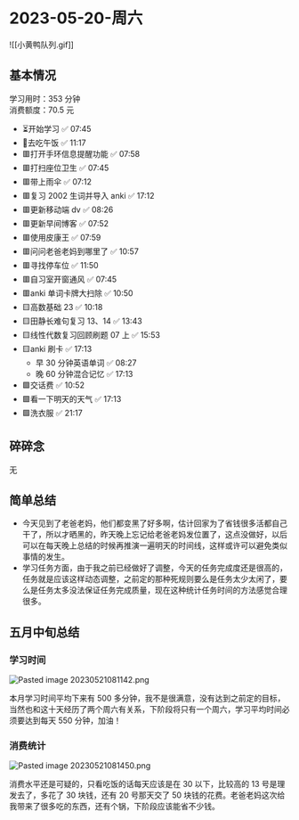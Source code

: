 # 2023-05-20-周六

![[小黄鸭队列.gif]]

## 基本情况

学习用时：353 分钟  
消费额度：70.5 元

-   ⏳开始学习 ✅ 07:45
-   🍕去吃午饭 ✅ 11:17
-   🟥打开手环信息提醒功能 ✅ 07:58
-   🟥打扫座位卫生 ✅ 07:45
-   🟥带上雨伞 ✅ 07:12
-   🟥复习 2002 生词并导入 anki ✅ 17:12
-   🟥更新移动端 dv ✅ 08:26
-   🟥更新早间博客 ✅ 07:52
-   🟥使用皮康王 ✅ 07:59
-   🟥问问老爸老妈到哪里了 ✅ 10:57
-   🟥寻找停车位 ✅ 11:50
-   🟥自习室开窗通风 ✅ 07:45
-   🟥anki 单词卡牌大扫除 ✅ 10:50
-   🟨高数基础 23 ✅ 10:18
-   🟨田静长难句复习 13、14 ✅ 13:43
-   🟨线性代数复习回顾刷题 07 上 ✅ 15:53
-   🟨anki 刷卡 ✅ 17:13
    -   早 30 分钟英语单词 ✅ 08:27
    -   晚 60 分钟混合记忆 ✅ 17:13
-   🟩交话费 ✅ 10:52
-   🟩看一下明天的天气 ✅ 17:13
-   🟩洗衣服 ✅ 21:17

## 碎碎念

无

## 简单总结

- 今天见到了老爸老妈，他们都变黑了好多啊，估计回家为了省钱很多活都自己干了，所以才晒黑的，昨天晚上忘记给老爸老妈发位置了，这点没做好，以后可以在每天晚上总结的时候再推演一遍明天的时间线，这样或许可以避免类似事情的发生。
- 学习任务方面，由于我之前已经做好了调整，今天的任务完成度还是很高的，任务就是应该这样动态调整，之前定的那种死规则要么是任务太少太闲了，要么是任务太多没法保证任务完成质量，现在这种统计任务时间的方法感觉合理很多。

## 五月中旬总结

### 学习时间

![Pasted image 20230521081142.png](Pasted%20image%2020230521081142.png)

本月学习时间平均下来有 500 多分钟，我不是很满意，没有达到之前定的目标，当然也和这十天经历了两个周六有关系，下阶段将只有一个周六，学习平均时间必须要达到每天 550 分钟，加油！

### 消费统计

![Pasted image 20230521081450.png](Pasted%20image%2020230521081450.png)

消费水平还是可疑的，只看吃饭的话每天应该是在 30 以下，比较高的 13 号是理发去了，多花了 30 块钱，还有 20 号那天交了 50 块钱的花费。老爸老妈这次给我带来了很多吃的东西，还有个锅，下阶段应该能省不少钱。
